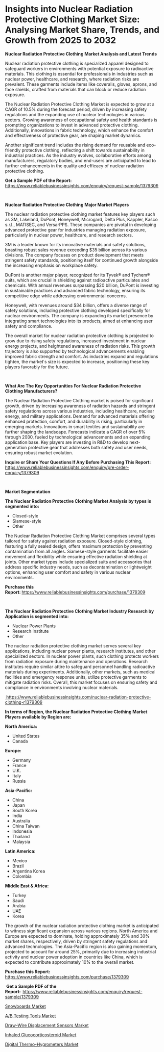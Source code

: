 <p><h1>Insights into Nuclear Radiation Protective Clothing Market Size: Analysing Market Share, Trends, and Growth from 2025 to 2032</h1></p><p><strong>Nuclear Radiation Protective Clothing Market Analysis and Latest Trends</strong></p>
<p><p>Nuclear radiation protective clothing is specialized apparel designed to safeguard workers in environments with potential exposure to radioactive materials. This clothing is essential for professionals in industries such as nuclear power, healthcare, and research, where radiation risks are prevalent. These garments include items like coveralls, gloves, aprons, and face shields, crafted from materials that can block or reduce radiation exposure.</p><p>The Nuclear Radiation Protective Clothing Market is expected to grow at a CAGR of 10.5% during the forecast period, driven by increasing safety regulations and the expanding use of nuclear technologies in various sectors. Growing awareness of occupational safety and health standards is prompting organizations to invest in advanced protective clothing. Additionally, innovations in fabric technology, which enhance the comfort and effectiveness of protective gear, are shaping market dynamics. </p><p>Another significant trend includes the rising demand for reusable and eco-friendly protective clothing, reflecting a shift towards sustainability in industrial practices. As the industry evolves, collaborative efforts among manufacturers, regulatory bodies, and end-users are anticipated to lead to further enhancements in the quality and efficacy of nuclear radiation protective clothing.</p></p>
<p><strong>Get a Sample PDF of the Report:&nbsp;</strong> <a href="https://www.reliablebusinessinsights.com/enquiry/request-sample/1379309?utm_campaign=2244&utm_medium=2&utm_source=Github&utm_content=ia&utm_term=05022025&utm_id=nuclear-radiation-protective-clothing">https://www.reliablebusinessinsights.com/enquiry/request-sample/1379309</a></p>
<p>&nbsp;</p>
<p><strong>Nuclear Radiation Protective Clothing Major Market Players</strong></p>
<p><p>The nuclear radiation protective clothing market features key players such as 3M, Lakeland, DuPont, Honeywell, Microgard, Delta Plus, Kappler, Kasco s.r.l., MATISEC, and VersarPPS. These companies are pivotal in developing advanced protective gear for industries managing radiation exposure, particularly in nuclear power, healthcare, and research sectors.</p><p>3M is a leader known for its innovative materials and safety solutions, boasting robust sales revenue exceeding $35 billion across its various divisions. The company focuses on product development that meets stringent safety standards, positioning itself for continued growth alongside the increasing emphasis on workplace safety.</p><p>DuPont is another major player, recognized for its Tyvek® and Tychem® suits, which are crucial in shielding against radioactive particulates and chemicals. With annual revenues surpassing $20 billion, DuPont is investing in sustainable practices and advanced fabric technology, ensuring its competitive edge while addressing environmental concerns.</p><p>Honeywell, with revenues around $34 billion, offers a diverse range of safety solutions, including protective clothing developed specifically for nuclear environments. The company is expanding its market presence by integrating smart technologies into its products, aimed at enhancing user safety and compliance.</p><p>The overall market for nuclear radiation protective clothing is projected to grow due to rising safety regulations, increased investment in nuclear energy projects, and heightened awareness of radiation risks. This growth trajectory is also supported by technological advancements enabling improved fabric strength and comfort. As industries expand and regulations tighten, the market's size is expected to increase, positioning these key players favorably for the future.</p></p>
<p>&nbsp;</p>
<p><strong>What Are The Key Opportunities For Nuclear Radiation Protective Clothing Manufacturers?</strong></p>
<p><p>The Nuclear Radiation Protective Clothing market is poised for significant growth, driven by increasing awareness of radiation hazards and stringent safety regulations across various industries, including healthcare, nuclear energy, and military applications. Demand for advanced materials offering enhanced protection, comfort, and durability is rising, particularly in emerging markets. Innovations in smart textiles and sustainability are further shaping the landscape. Forecasts indicate a CAGR of over 5% through 2030, fueled by technological advancements and an expanding application base. Key players are investing in R&D to develop next-generation protective gear that addresses both safety and user needs, ensuring robust market evolution.</p></p>
<p><strong>Inquire or Share Your Questions If Any Before Purchasing This Report:</strong> <a href="https://www.reliablebusinessinsights.com/enquiry/pre-order-enquiry/1379309?utm_campaign=2244&utm_medium=2&utm_source=Github&utm_content=ia&utm_term=05022025&utm_id=nuclear-radiation-protective-clothing">https://www.reliablebusinessinsights.com/enquiry/pre-order-enquiry/1379309</a></p>
<p>&nbsp;</p>
<p><strong>Market Segmentation</strong></p>
<p><strong>The Nuclear Radiation Protective Clothing Market Analysis by types is segmented into:</strong></p>
<p><ul><li>Closed-style</li><li>Siamese-style</li><li>Other</li></ul></p>
<p><p>The Nuclear Radiation Protective Clothing Market comprises several types tailored for safety against radiation exposure. Closed-style clothing, featuring a fully sealed design, offers maximum protection by preventing contamination from all angles. Siamese-style garments facilitate easier movement and flexibility while ensuring effective radiation shielding at joints. Other market types include specialized suits and accessories that address specific industry needs, such as decontamination or lightweight options, enhancing user comfort and safety in various nuclear environments.</p></p>
<p><strong>Purchase this Report:&nbsp;</strong><a href="https://www.reliablebusinessinsights.com/purchase/1379309?utm_campaign=2244&utm_medium=2&utm_source=Github&utm_content=ia&utm_term=05022025&utm_id=nuclear-radiation-protective-clothing">https://www.reliablebusinessinsights.com/purchase/1379309</a></p>
<p>&nbsp;</p>
<p><strong>The Nuclear Radiation Protective Clothing Market Industry Research by Application is segmented into:</strong></p>
<p><ul><li>Nuclear Power Plants</li><li>Research Institute</li><li>Other</li></ul></p>
<p><p>The nuclear radiation protective clothing market serves several key applications, including nuclear power plants, research institutes, and other specialized sectors. In nuclear power plants, such clothing protects workers from radiation exposure during maintenance and operations. Research institutes require similar attire to safeguard personnel handling radioactive materials during experiments. Additionally, other markets, such as medical facilities and emergency response units, utilize protective garments to mitigate radiation risks. Overall, this market focuses on ensuring safety and compliance in environments involving nuclear materials.</p></p>
<p><a href="https://www.reliablebusinessinsights.com/nuclear-radiation-protective-clothing-r1379309?utm_campaign=2244&utm_medium=2&utm_source=Github&utm_content=ia&utm_term=05022025&utm_id=nuclear-radiation-protective-clothing">&nbsp;https://www.reliablebusinessinsights.com/nuclear-radiation-protective-clothing-r1379309</a></p>
<p><strong>In terms of Region, the Nuclear Radiation Protective Clothing Market Players available by Region are:</strong></p>
<p>
    <p> <strong> North America: </strong>
        <ul>
            <li>United States</li>
            <li>Canada</li>
        </ul>
        </p> 
    <p> <strong> Europe: </strong>
        <ul>
            <li>Germany</li>
            <li>France</li>
            <li>U.K.</li>
            <li>Italy</li>
            <li>Russia</li>
        </ul>
        </p> 
    <p> <strong> Asia-Pacific: </strong>
        <ul>
            <li>China</li>
            <li>Japan</li>
            <li>South Korea</li>
            <li>India</li>
            <li>Australia</li>
            <li>China Taiwan</li>
            <li>Indonesia</li>
            <li>Thailand</li>
            <li>Malaysia</li>
        </ul>
        </p> 
    <p> <strong> Latin America: </strong>
        <ul>
            <li>Mexico</li>
            <li>Brazil</li>
            <li>Argentina Korea</li>
            <li>Colombia</li>
        </ul>
        </p> 
    <p> <strong> Middle East & Africa: </strong>
        <ul>
            <li>Turkey</li>
            <li>Saudi</li>
            <li>Arabia</li>
            <li>UAE</li>
            <li>Korea</li>
        </ul>
    </p>
    </p>
<p><p>The growth of the nuclear radiation protective clothing market is anticipated to witness significant expansion across various regions. North America and Europe are expected to dominate, holding approximately 35% and 30% market shares, respectively, driven by stringent safety regulations and advanced technologies. The Asia-Pacific region is also gaining momentum, projected to account for around 25%, primarily due to increasing industrial activity and nuclear power adoption in countries like China, which is expected to contribute approximately 10% to the overall market.</p></p>
<p><strong>Purchase this Report: </strong><a href="https://www.reliablebusinessinsights.com/purchase/1379309?utm_campaign=2244&utm_medium=2&utm_source=Github&utm_content=ia&utm_term=05022025&utm_id=nuclear-radiation-protective-clothing">https://www.reliablebusinessinsights.com/purchase/1379309</a></p>
<p>&nbsp;<strong>Get a Sample PDF of the Report:&nbsp;&nbsp;</strong><a href="https://www.reliablebusinessinsights.com/enquiry/request-sample/1379309?utm_campaign=2244&utm_medium=2&utm_source=Github&utm_content=ia&utm_term=05022025&utm_id=nuclear-radiation-protective-clothing">https://www.reliablebusinessinsights.com/enquiry/request-sample/1379309</a></p>
<p><strong></strong></p>
<p><p><a href="https://github.com/klindsey95/Market-Research-Report-List-1/blob/main/snowboards-market.md?utm_campaign=2244&utm_medium=2&utm_source=Github&utm_content=ia&utm_term=05022025&utm_id=nuclear-radiation-protective-clothing">Snowboards Market</a></p><p><a href="https://www.linkedin.com/pulse/ab-testing-tools-market-growth-outlook-projected-cagr-96wbe?utm_campaign=2244&utm_medium=2&utm_source=Github&utm_content=ia&utm_term=05022025&utm_id=nuclear-radiation-protective-clothing">A/B Testing Tools Market</a></p><p><a href="https://www.linkedin.com/pulse/draw-wire-displacement-sensors-market-size-industry-outlook-ygr2f?utm_campaign=2244&utm_medium=2&utm_source=Github&utm_content=ia&utm_term=05022025&utm_id=nuclear-radiation-protective-clothing">Draw-Wire Displacement Sensors Market</a></p><p><a href="https://www.linkedin.com/pulse/inhaled-glucocorticosteroid-market-size-forecast-from-2025-tchxe?utm_campaign=2244&utm_medium=2&utm_source=Github&utm_content=ia&utm_term=05022025&utm_id=nuclear-radiation-protective-clothing">Inhaled Glucocorticosteroid Market</a></p><p><a href="https://www.linkedin.com/pulse/evaluating-digital-thermo-hygrometers-market-trends-growth-dye9f?utm_campaign=2244&utm_medium=2&utm_source=Github&utm_content=ia&utm_term=05022025&utm_id=nuclear-radiation-protective-clothing">Digital Thermo-Hygrometers Market</a></p></p>